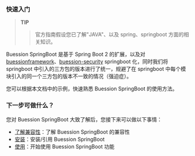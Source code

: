 ### 快速入门
> **TIP**
>> 官方指南假设您已了解"JAVA"、以及 spring、springboot 方面的相关知识。

Buession SpringBoot 是基于 Spring Boot 2 的扩展，以及对 [buessionframework](https://www.buession.com/)、[buession-security](https://security.buession.com/) springboot 化，同时我们将 springboot 中引入的三方包的版本进行了统一，规避了在 springboot 中每个模块引入的同一个三方包的版本不一致的情况（强迫症）。


您可以根据本文档中的示例，快速熟悉 Buession SpringBoot 的使用方法。


### 下一步可做什么？
您对 Buession SpringBoot 大致了解后，您接下来可以做以下事情：
* [了解兼容性](/docs/requirement.html#环境要求)：了解 Buession SpringBoot 的兼容性
* [安装](/docs/installation.html)：安装/引用 Buession SpringBoot
* [使用](/manual/)：开始使用 Buession SpringBoot 功能